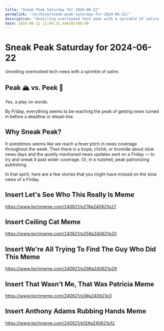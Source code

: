 ```yaml
---
title: "Sneak Peak Saturday for 2024-06-22"
permalink: "/archive/sneak-peak-saturday-for-2024-06-22/"
description: "Unveiling overlooked tech news with a sprinkle of satire - get the scoop on the latest in a snarky style."
date: 2024-06-22 11:04:31.446201+00:00
---
```


<!-- buttondown-editor-mode: plaintext --><h1 style="text-align: start">Sneak Peak Saturday for 2024-06-22</h1><p style="text-align: start">Unveiling overlooked tech news with a sprinkle of satire.</p><h2 style="text-align: start">Peak 🏔️ vs. Peek 👀</h2><p style="text-align: start">Yes, a play on words.</p><p style="text-align: start">By Friday, everything seems to be reaching the peak of getting news turned in before a deadline or dread-line.</p><h2 style="text-align: start">Why Sneak Peak?</h2><p style="text-align: start">It sometimes seems like we reach a fever pitch in news coverage throughout the week. Then there is a trope, cliché, or bromide about slow news days and the quietly mentioned news updates sent on a Friday — to try and sneak it past wider coverage. Or, in a nutshell, peak patronizing publishing.</p><p style="text-align: start">In that spirit, here are a few stories that you might have missed on the slow news of a Friday.</p><h2>Insert Let's See Who This Really Is Meme</h2><p><a target="_blank" rel="noopener noreferrer nofollow" href="https://www.techmeme.com/240621/p27#a240621p27">https://www.techmeme.com/240621/p27#a240621p27</a></p><h2>Insert Ceiling Cat Meme</h2><p><a target="_blank" rel="noopener noreferrer nofollow" href="https://www.techmeme.com/240621/p25#a240621p25">https://www.techmeme.com/240621/p25#a240621p25</a></p><h2>Insert We're All Trying To Find The Guy Who Did This Meme</h2><p><a target="_blank" rel="noopener noreferrer nofollow" href="https://www.techmeme.com/240621/p29#a240621p29">https://www.techmeme.com/240621/p29#a240621p29</a></p><h2>Insert That Wasn't Me, That Was Patricia Meme</h2><p><a target="_blank" rel="noopener noreferrer nofollow" href="https://www.techmeme.com/240621/p3#a240621p3">https://www.techmeme.com/240621/p3#a240621p3</a></p><h2>Insert Anthony Adams Rubbing Hands Meme</h2><p><a target="_blank" rel="noopener noreferrer nofollow" href="https://www.techmeme.com/240621/p12#a240621p12">https://www.techmeme.com/240621/p12#a240621p12</a></p><p></p><ol class="footnotes"></ol>